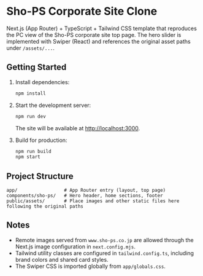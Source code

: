 # Sho-PS Corporate Site Clone

Next.js (App Router) + TypeScript + Tailwind CSS template that reproduces the PC view of the Sho-PS corporate site top page. The hero slider is implemented with Swiper (React) and references the original asset paths under `/assets/...`.

## Getting Started

1. Install dependencies:

   ```bash
   npm install
   ```

2. Start the development server:

   ```bash
   npm run dev
   ```

   The site will be available at [http://localhost:3000](http://localhost:3000).

3. Build for production:

   ```bash
   npm run build
   npm start
   ```

## Project Structure

```
app/                 # App Router entry (layout, top page)
components/sho-ps/   # Hero header, home sections, footer
public/assets/       # Place images and other static files here following the original paths
```

## Notes

- Remote images served from `www.sho-ps.co.jp` are allowed through the Next.js image configuration in `next.config.mjs`.
- Tailwind utility classes are configured in `tailwind.config.ts`, including brand colors and shared card styles.
- The Swiper CSS is imported globally from `app/globals.css`.
